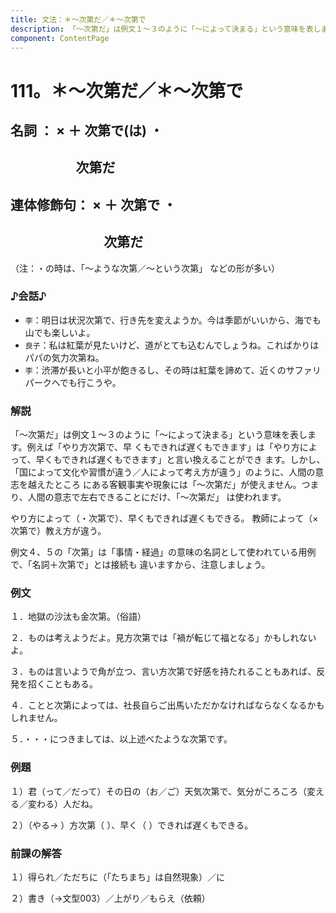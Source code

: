 ```yaml
---
title: 文法：＊～次第だ／＊～次第で
description: 「～次第だ」は例文１～３のように「～によって決まる」という意味を表します。例えば「やり方次第で、早 くもできれば遅くもできます」は「やり方によって、早くもできれば遅くもできます」と言い換えることができ ます。しかし、「国によって文化や習慣が違う／人によって考え方が違う」のように、人間の意志を越えたところ にある客観事実や現象には「～次第だ」が使えません。つまり、人間の意志で左右できることにだけ、「～次第だ」 は使われます。
component: ContentPage
---
```



# 111。＊～次第だ／＊～次第で
## 名詞 ： × ＋ 次第で(は) ・
## &nbsp;&nbsp;&nbsp;&nbsp;&nbsp;&nbsp;&nbsp;&nbsp;&nbsp;&nbsp;&nbsp;&nbsp;&nbsp;&nbsp;&nbsp;&nbsp;&nbsp;&nbsp;&nbsp;&nbsp;&nbsp;次第だ
## 連体修飾句： × ＋ 次第で ・
## &nbsp;&nbsp;&nbsp;&nbsp;&nbsp;&nbsp;&nbsp;&nbsp;&nbsp;&nbsp;&nbsp;&nbsp;&nbsp;&nbsp;&nbsp;&nbsp;&nbsp;&nbsp;&nbsp;&nbsp;&nbsp;&nbsp;&nbsp;&nbsp;&nbsp;&nbsp;&nbsp;&nbsp;&nbsp;&nbsp;次第だ
（注：・の時は、「～ような次第／～という次第」 などの形が多い）
### ♪会話♪
- `李`：明日は状況次第で、行き先を変えようか。今は季節がいいから、海でも山でも楽しいよ。
- `良子`：私は紅葉が見たいけど、道がとても込むんでしょうね。こればかりはパパの気力次第ね。
- `李`：渋滞が長いと小平が飽きるし、その時は紅葉を諦めて、近くのサファリパークへでも行こうや。
### 解説
「～次第だ」は例文１～３のように「～によって決まる」という意味を表します。例えば「やり方次第で、早 くもできれば遅くもできます」は「やり方によって、早くもできれば遅くもできます」と言い換えることができ ます。しかし、「国によって文化や習慣が違う／人によって考え方が違う」のように、人間の意志を越えたところ にある客観事実や現象には「～次第だ」が使えません。つまり、人間の意志で左右できることにだけ、「～次第だ」 は使われます。

やり方によって（・次第で）、早くもできれば遅くもできる。 教師によって（×次第で）教え方が違う。

例文４、５の「次第」は「事情・経過」の意味の名詞として使われている用例で、「名詞＋次第で」とは接続も 違いますから、注意しましょう。
### 例文
１．地獄の沙汰も金次第。（俗語）

２．ものは考えようだよ。見方次第では「禍が転じて福となる」かもしれないよ。

３．ものは言いようで角が立つ、言い方次第で好感を持たれることもあれば、反発を招くこともある。

４．ことと次第によっては、社長自らご出馬いただかなければならなくなるかもしれません。

５．・・・につきましては、以上述べたような次第です。
### 例題
１）君（って／だって）その日の（お／ご）天気次第で、気分がころころ（変える／変わる）人だね。

２）（やる→ ）方次第（ ）、早く（ ）できれば遅くもできる。
### 前課の解答
１）得られ／ただちに（「たちまち」は自然現象）／に

２）書き（→文型003）／上がり／もらえ（依頼）

